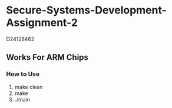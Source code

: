 # Secure-Systems-Development-Assignment-2
D24128462

## Works For ARM Chips

### How to Use
1. make clean
2. make
3. ./main